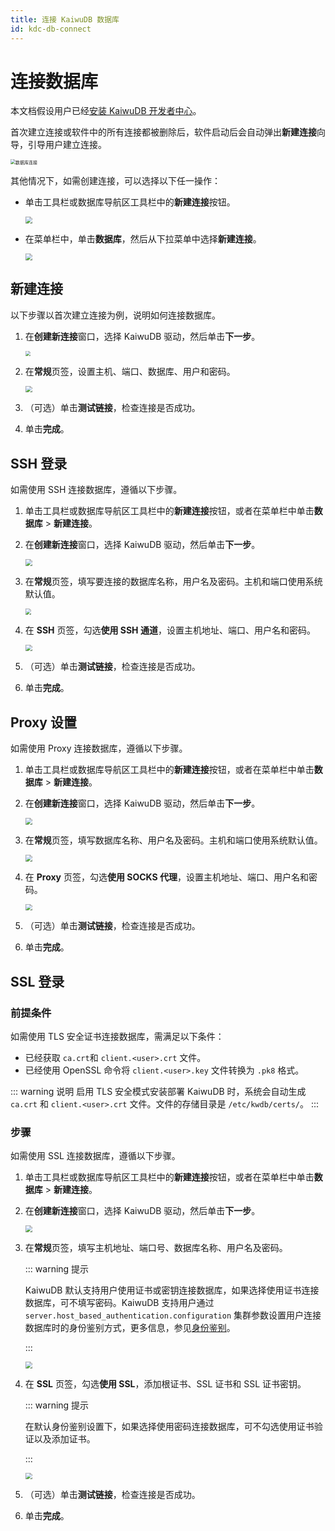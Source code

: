 ```yaml
---
title: 连接 KaiwuDB 数据库
id: kdc-db-connect
---
```


# 连接数据库

本文档假设用户已经[安装 KaiwuDB 开发者中心](./kdc-install.md)。

首次建立连接或软件中的所有连接都被删除后，软件启动后会自动弹出**新建连接**向导，引导用户建立连接。

<img src="../static/kdc/database-connect.png" alt="数据库连接" style="zoom: 50%;" />

其他情况下，如需创建连接，可以选择以下任一操作：

- 单击工具栏或数据库导航区工具栏中的**新建连接**按钮。

    <img src="../static/kdc/new-connect-button.png" style="zoom: 67%;" />

- 在菜单栏中，单击**数据库**，然后从下拉菜单中选择**新建连接**。

    <img src="../static/kdc/new-connect.png" style="zoom:67%;" />

## 新建连接

以下步骤以首次建立连接为例，说明如何连接数据库。

1. 在**创建新连接**窗口，选择 KaiwuDB 驱动，然后单击**下一步**。

    <img src="../static/kdc/create-connect-01.png" style="zoom: 50%;" />

2. 在**常规**页签，设置主机、端口、数据库、用户和密码。

    <img src="../static/kdc/create-connect-02.png" style="zoom:67%;" />

3. （可选）单击**测试链接**，检查连接是否成功。

4. 单击**完成**。

## SSH 登录

如需使用 SSH 连接数据库，遵循以下步骤。

1. 单击工具栏或数据库导航区工具栏中的**新建连接**按钮，或者在菜单栏中单击**数据库** > **新建连接**。
2. 在**创建新连接**窗口，选择 KaiwuDB 驱动，然后单击**下一步**。

    <img src="../static/kdc/create-connect-01.png" style="zoom:67%;" />

3. 在**常规**页签，填写要连接的数据库名称，用户名及密码。主机和端口使用系统默认值。

    <img src="../static/kdc/create-connect-02.png" style="zoom:60%;" />

4. 在 **SSH** 页签，勾选**使用 SSH 通道**，设置主机地址、端口、用户名和密码。

    <img src="../static/kdc/ssh-login-01.png" style="zoom:67%;" />

5. （可选）单击**测试链接**，检查连接是否成功。

6. 单击**完成**。

## Proxy 设置

如需使用 Proxy 连接数据库，遵循以下步骤。

1. 单击工具栏或数据库导航区工具栏中的**新建连接**按钮，或者在菜单栏中单击**数据库** > **新建连接**。
2. 在**创建新连接**窗口，选择 KaiwuDB 驱动，然后单击**下一步**。

    <img src="../static/kdc/create-connect-01.png" style="zoom:67%;" />

3. 在**常规**页签，填写数据库名称、用户名及密码。主机和端口使用系统默认值。

    <img src="../static/kdc/create-connect-02.png" style="zoom:67%;" />

4. 在 **Proxy** 页签，勾选**使用 SOCKS 代理**，设置主机地址、端口、用户名和密码。

    <img src="../static/kdc/proxy-login.png" style="zoom:67%;" />

5. （可选）单击**测试链接**，检查连接是否成功。

6. 单击**完成**。

## SSL 登录

### 前提条件

如需使用 TLS 安全证书连接数据库，需满足以下条件：
- 已经获取 `ca.crt`和 `client.<user>.crt` 文件。
- 已经使用 OpenSSL 命令将 `client.<user>.key` 文件转换为 `.pk8` 格式。

::: warning 说明
启用 TLS 安全模式安装部署 KaiwuDB 时，系统会自动生成 `ca.crt` 和 `client.<user>.crt` 文件。文件的存储目录是 `/etc/kwdb/certs/`。
:::

### 步骤

如需使用 SSL 连接数据库，遵循以下步骤。

1. 单击工具栏或数据库导航区工具栏中的**新建连接**按钮，或者在菜单栏中单击**数据库** > **新建连接**。
2. 在**创建新连接**窗口，选择 KaiwuDB 驱动，然后单击**下一步**。

    <img src="../static/kdc/create-connect-01.png" style="zoom:67%;" />

3. 在**常规**页签，填写主机地址、端口号、数据库名称、用户名及密码。

    ::: warning 提示

    KaiwuDB 默认支持用户使用证书或密钥连接数据库，如果选择使用证书连接数据库，可不填写密码。KaiwuDB 支持用户通过 `server.host_based_authentication.configuration` 集群参数设置用户连接数据库时的身份鉴别方式，更多信息，参见[身份鉴别](../db-security/identity-authn.md)。
    
    :::

    <img src="../static/kdc/create-connect-02.png" style="zoom:67%;" />

4. 在 **SSL** 页签，勾选**使用 SSL**，添加根证书、SSL 证书和 SSL 证书密钥。

    ::: warning 提示

    在默认身份鉴别设置下，如果选择使用密码连接数据库，可不勾选使用证书验证以及添加证书。

    :::

    <img src="../static/kdc/ssl-login-01.png" style="zoom:67%;" />

5. （可选）单击**测试链接**，检查连接是否成功。

6. 单击**完成**。
